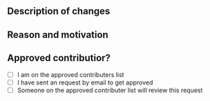 ## Description of changes
<!--- Describe what this pull request changes -->


## Reason and motivation
<!--- What are these changes needed? -->
<!--- How would it be useful for your FIR/VACC -->


## Approved contributior?
<!--- We will only approve changes that is approved from staff -->
<!--- Only select **one** of the following options - Do not select all. -->
- [ ] I am on the approved contributers list
- [ ] I have sent an request by email to get approved
- [ ] Someone on the approved contributer list will review this request
